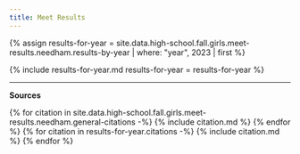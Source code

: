 ```yaml
---
title: Meet Results
---
```


<style type="text/css">
  .page__content table p, .page__content ul p {
    margin-bottom: 0em;
  }
</style>

{% assign results-for-year = site.data.high-school.fall.girls.meet-results.needham.results-by-year | where: "year", 2023 | first %}

{% include results-for-year.md
  results-for-year = results-for-year
%}

---

__Sources__

{% for citation in site.data.high-school.fall.girls.meet-results.needham.general-citations -%}
  {% include citation.md %}
{% endfor %}
{% for citation in results-for-year.citations -%}
  {% include citation.md %}
{% endfor %}
